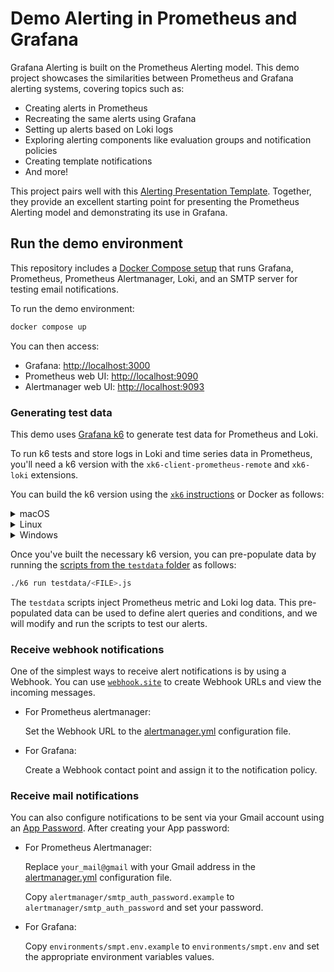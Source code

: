 # Demo Alerting in Prometheus and Grafana 

Grafana Alerting is built on the Prometheus Alerting model. This demo project showcases the similarities between Prometheus and Grafana alerting systems, covering topics such as:

- Creating alerts in Prometheus
- Recreating the same alerts using Grafana
- Setting up alerts based on Loki logs
- Exploring alerting components like evaluation groups and notification policies
- Creating template notifications
- And more!

This project pairs well with this [Alerting Presentation Template](https://docs.google.com/presentation/d/1XvJnBlNnXUjiS409ABN4NxNkFZoYDmoRKKoJqsvln-g/edit?usp=sharing). Together, they provide an excellent starting point for presenting the Prometheus Alerting model and demonstrating its use in Grafana.

## Run the demo environment

This repository includes a [Docker Compose setup](./docker-compose.yaml) that runs Grafana, Prometheus, Prometheus Alertmanager, Loki, and an SMTP server for testing email notifications.

To run the demo environment:

```bash
docker compose up
```

You can then access:
- Grafana: [http://localhost:3000](http://localhost:3000/)
- Prometheus web UI: [http://localhost:9090](http://localhost:9090/)
- Alertmanager web UI: [http://localhost:9093](http://localhost:9093/)

### Generating test data

This demo uses [Grafana k6](https://grafana.com/docs/k6) to generate test data for Prometheus and Loki.

To run k6 tests and store logs in Loki and time series data in Prometheus, you'll need a k6 version with the `xk6-client-prometheus-remote` and `xk6-loki` extensions.

You can build the k6 version using the [`xk6` instructions](https://grafana.com/docs/k6/latest/extensions/build-k6-binary-using-go/) or Docker as follows:

<details>
  <summary>macOS</summary>

  ```bash
  docker run --rm -it -e GOOS=darwin -u "$(id -u):$(id -g)" -v "${PWD}:/xk6" \
    grafana/xk6 build v0.55.0 \
    --with github.com/grafana/xk6-client-prometheus-remote@v0.3.2 \
    --with github.com/grafana/xk6-loki@v1.0.0
  ```
</details>

<details>
  <summary>Linux</summary>

  ```bash
  docker run --rm -it -u "$(id -u):$(id -g)" -v "${PWD}:/xk6" \
    grafana/xk6 build v0.55.0 \
    --with github.com/grafana/xk6-client-prometheus-remote@v0.3.2 \
    --with github.com/grafana/xk6-loki@v1.0.0
  ```
</details>

<details>
  <summary>Windows</summary>

  ```bash
docker run --rm -it -e GOOS=windows -u "$(id -u):$(id -g)" -v "${PWD}:/xk6" `
  grafana/xk6 build v0.55.0 --output k6.exe `
  --with github.com/grafana/xk6-client-prometheus-remote@v0.3.2 `
  --with github.com/grafana/xk6-loki@v1.0.0
```

</details>


Once you've built the necessary k6 version, you can pre-populate data by running the [scripts from the `testdata` folder](./testdata/) as follows:

```bash
./k6 run testdata/<FILE>.js
```

The `testdata` scripts inject Prometheus metric and Loki log data. This pre-populated data can be used to define alert queries and conditions, and we will modify and run the scripts to test our alerts.


### Receive webhook notifications

One of the simplest ways to receive alert notifications is by using a Webhook.  You can use [`webhook.site`](https://webhook.site/) to create Webhook URLs and view the incoming messages.

- For Prometheus alertmanager: 
  
  Set the Webhook URL to the [alertmanager.yml](./alertmanager/alertmanager.yml) configuration file.

- For Grafana:
  
  Create a Webhook contact point and assign it to the notification policy.

### Receive mail notifications

You can also configure notifications to be sent via your Gmail account using an [App Password](https://support.google.com/accounts/answer/185833?hl=en). After creating your App password:

- For Prometheus Alertmanager:

  Replace `your_mail@gmail` with your Gmail address in the [alertmanager.yml](./alertmanager/alertmanager.yml) configuration file.

  Copy `alertmanager/smtp_auth_password.example` to `alertmanager/smtp_auth_password` and set your password.

- For Grafana:

  Copy `environments/smpt.env.example` to `environments/smpt.env` and set the appropriate environment variables values.